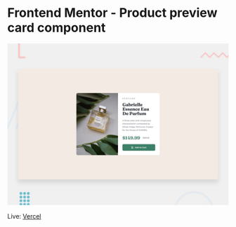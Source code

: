 # Frontend Mentor - Product preview card component

![Design preview for the Product preview card component coding challenge](./design/desktop-preview.jpg)

Live: [Vercel](https://product-preview-card-component-eight-lime.vercel.app/)
